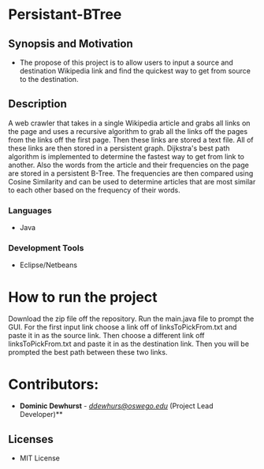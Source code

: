 # Persistant-BTree

## Synopsis and Motivation
* The propose of this project is to allow users to input a source and destination Wikipedia link and find the quickest way to get from source to the destination.

## Description

A web crawler that takes in a single Wikipedia article and grabs all links on the page and uses a recursive algorithm to grab all the links off the pages from the links off the first page. Then these links are stored a text file. All of these links are then stored in a persistent  graph. Dijkstra's best path algorithm is implemented to determine the fastest way to get from link to another. Also the words from the article and their frequencies on the page are stored in a persistent  B-Tree. The frequencies are then compared using Cosine Similarity and can be used to determine articles that are most similar to each other based on the frequency of their words.

### Languages
* Java

### Development Tools
* Eclipse/Netbeans

# How to run the project
Download the zip file off the repository. Run the main.java file to prompt the GUI. For the first input link choose a link off of linksToPickFrom.txt and paste it in as the source link. Then choose a different link off linksToPickFrom.txt and paste it in as the destination link. Then you will be prompted the best path between these two links.


# Contributors:
* **Dominic Dewhurst** - *ddewhurs@oswego.edu* (Project Lead Developer)**



## Licenses
* MIT License
